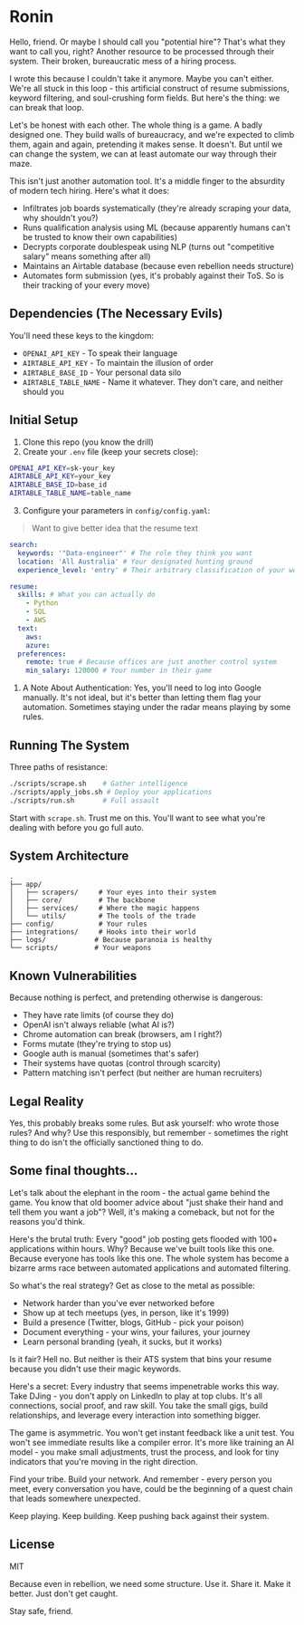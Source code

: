 # Ronin

Hello, friend. Or maybe I should call you "potential hire"? That's what they want to call you, right? Another resource to be processed through their system. Their broken, bureaucratic mess of a hiring process.

I wrote this because I couldn't take it anymore. Maybe you can't either. We're all stuck in this loop - this artificial construct of resume submissions, keyword filtering, and soul-crushing form fields. But here's the thing: we can break that loop.

Let's be honest with each other. The whole thing is a game. A badly designed one. They build walls of bureaucracy, and we're expected to climb them, again and again, pretending it makes sense. It doesn't. But until we can change the system, we can at least automate our way through their maze.

This isn't just another automation tool. It's a middle finger to the absurdity of modern tech hiring. Here's what it does:

- Infiltrates job boards systematically (they're already scraping your data, why shouldn't you?)
- Runs qualification analysis using ML (because apparently humans can't be trusted to know their own capabilities)
- Decrypts corporate doublespeak using NLP (turns out "competitive salary" means something after all)
- Maintains an Airtable database (because even rebellion needs structure)
- Automates form submission (yes, it's probably against their ToS. So is their tracking of your every move)

## Dependencies (The Necessary Evils)

You'll need these keys to the kingdom:

- `OPENAI_API_KEY` - To speak their language
- `AIRTABLE_API_KEY` - To maintain the illusion of order
- `AIRTABLE_BASE_ID` - Your personal data silo
- `AIRTABLE_TABLE_NAME` - Name it whatever. They don't care, and neither should you

## Initial Setup

1. Clone this repo (you know the drill)
2. Create your `.env` file (keep your secrets close):

```bash
OPENAI_API_KEY=sk-your_key
AIRTABLE_API_KEY=your_key
AIRTABLE_BASE_ID=base_id
AIRTABLE_TABLE_NAME=table_name
```

3. Configure your parameters in `config/config.yaml`:

> Want to give better idea that the resume text

```yaml
search:
  keywords: '"Data-engineer"' # The role they think you want
  location: 'All Australia' # Your designated hunting ground
  experience_level: 'entry' # Their arbitrary classification of your worth

resume:
  skills: # What you can actually do
    - Python
    - SQL
    - AWS
  text:
    aws:
    azure:
  preferences:
    remote: true # Because offices are just another control system
    min_salary: 120000 # Your number in their game
```

1. A Note About Authentication:
   Yes, you'll need to log into Google manually. It's not ideal, but it's better than letting them flag your automation. Sometimes staying under the radar means playing by some rules.

## Running The System

Three paths of resistance:

```bash
./scripts/scrape.sh    # Gather intelligence
./scripts/apply_jobs.sh # Deploy your applications
./scripts/run.sh       # Full assault
```

Start with `scrape.sh`. Trust me on this. You'll want to see what you're dealing with before you go full auto.

## System Architecture

```
.
├── app/
│   ├── scrapers/     # Your eyes into their system
│   ├── core/         # The backbone
│   ├── services/     # Where the magic happens
│   └── utils/        # The tools of the trade
├── config/           # Your rules
├── integrations/     # Hooks into their world
├── logs/            # Because paranoia is healthy
└── scripts/         # Your weapons
```

## Known Vulnerabilities

Because nothing is perfect, and pretending otherwise is dangerous:

- They have rate limits (of course they do)
- OpenAI isn't always reliable (what AI is?)
- Chrome automation can break (browsers, am I right?)
- Forms mutate (they're trying to stop us)
- Google auth is manual (sometimes that's safer)
- Their systems have quotas (control through scarcity)
- Pattern matching isn't perfect (but neither are human recruiters)

## Legal Reality

Yes, this probably breaks some rules. But ask yourself: who wrote those rules? And why? Use this responsibly, but remember - sometimes the right thing to do isn't the officially sanctioned thing to do.

## Some final thoughts...

Let's talk about the elephant in the room - the actual game behind the game. You know that old boomer advice about "just shake their hand and tell them you want a job"? Well, it's making a comeback, but not for the reasons you'd think.

Here's the brutal truth: Every "good" job posting gets flooded with 100+ applications within hours. Why? Because we've built tools like this one. Because everyone has tools like this one. The whole system has become a bizarre arms race between automated applications and automated filtering.

So what's the real strategy? Get as close to the metal as possible:

- Network harder than you've ever networked before
- Show up at tech meetups (yes, in person, like it's 1999)
- Build a presence (Twitter, blogs, GitHub - pick your poison)
- Document everything - your wins, your failures, your journey
- Learn personal branding (yeah, it sucks, but it works)

Is it fair? Hell no. But neither is their ATS system that bins your resume because you didn't use their magic keywords.

Here's a secret: Every industry that seems impenetrable works this way. Take DJing - you don't apply on LinkedIn to play at top clubs. It's all connections, social proof, and raw skill. You take the small gigs, build relationships, and leverage every interaction into something bigger.

The game is asymmetric. You won't get instant feedback like a unit test. You won't see immediate results like a compiler error. It's more like training an AI model - you make small adjustments, trust the process, and look for tiny indicators that you're moving in the right direction.

Find your tribe. Build your network. And remember - every person you meet, every conversation you have, could be the beginning of a quest chain that leads somewhere unexpected.

Keep playing. Keep building. Keep pushing back against their system.

## License

MIT

Because even in rebellion, we need some structure. Use it. Share it. Make it better. Just don't get caught.

Stay safe, friend.

